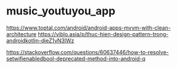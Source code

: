 # music_youtuyou_app

https://www.toptal.com/android/android-apps-mvvm-with-clean-architecture
https://viblo.asia/p/thuc-hien-design-pattern-trong-androidkotlin-djeZ1vN3lWz

https://stackoverflow.com/questions/60637446/how-to-resolve-setwifienabledbool-deprecated-method-into-android-q